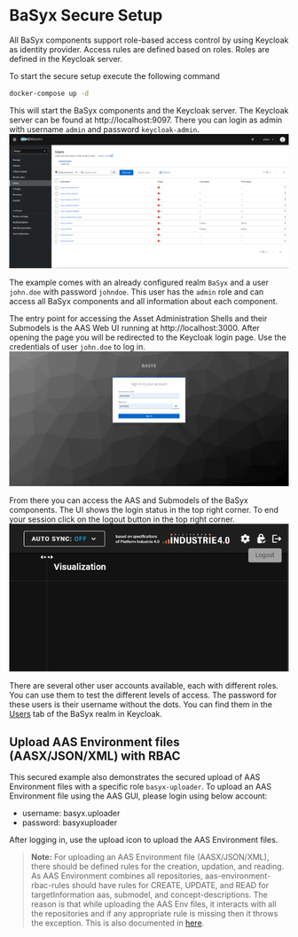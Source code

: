 # BaSyx Secure Setup

All BaSyx components support role-based access control by using Keycloak as identity provider.
Access rules are defined based on roles. Roles are defined in the Keycloak server.

To start the secure setup execute the following command

```bash
docker-compose up -d
```

This will start the BaSyx components and the Keycloak server. The Keycloak server can be found at http://localhost:9097.
There you can login as admin with username `admin` and password `keycloak-admin`.
![BaSyx Realm User Overview](users.png)

The example comes with an already configured realm `BaSyx` and a user `john.doe` with password `johndoe`.
This user has the `admin` role and can access all BaSyx components and all information about each component.

The entry point for accessing the Asset Administration Shells and their Submodels is the AAS Web UI running at http://localhost:3000.
After opening the page you will be redirected to the Keycloak login page. Use the credentials of user `john.doe` to log in.
![Login to BaSyx using Keycloak](login.png)

From there you can access the AAS and Submodels of the BaSyx components.
The UI shows the login status in the top right corner.
To end your session click on the logout button in the top right corner.
![Logout button in the AAS UI](logout.png)

There are several other user accounts available, each with different roles. You can use them to test the different levels of access. The password for these users is their username without the dots. You can find them in the [Users](http://localhost:9097/admin/master/console/#/BaSyx/users) tab of the BaSyx realm in Keycloak.

## Upload AAS Environment files (AASX/JSON/XML) with RBAC

This secured example also demonstrates the secured upload of AAS Environment files with a specific role `basyx-uploader`. To upload an AAS Environment file using the AAS GUI, please login using below account:

- username: basyx.uploader
- password: basyxuploader

After logging in, use the upload icon to upload the AAS Environment files.

> **Note:** For uploading an AAS Environment file (AASX/JSON/XML), there should be defined rules for the creation, updation, and reading. As AAS Environment combines all repositories, aas-environment-rbac-rules should have rules for CREATE, UPDATE, and READ for targetInformation aas, submodel, and concept-descriptions. The reason is that while uploading the AAS Env files, it interacts with all the repositories and if any appropriate rule is missing then it throws the exception. This is also documented in [here](https://wiki.basyx.org/en/latest/content/user_documentation/basyx_components/v2/aas_environment/features/authorization.html#:~:text=For%20upload%2Drelated,subjects%20under%20consideration.).

